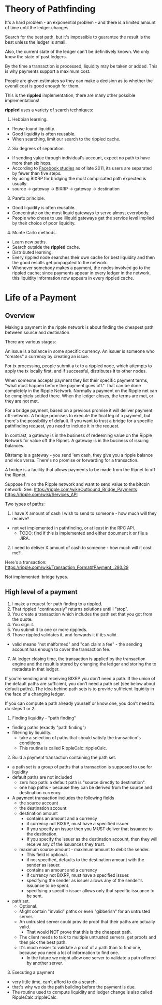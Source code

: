 Theory of Pathfinding
=====================

It's a hard problem - an exponential problem - and there is a limited amount of time until the ledger changes.

Search for the best path, but it's impossible to guarantee the result is the best unless the ledger is small.

Also, the current state of the ledger can't be definitively known. We only know the state of past ledgers.

By the time a transaction is processed, liquidity may be taken or added. This is why payments support a maximum cost.

People are given estimates so they can make a decision as to whether the overall cost is good enough for them.

This is the **rippled** implementation; there are many other possible implementations!

**rippled** uses a variety of search techniques:

1. Hebbian learning.
 * Reuse found liquidity.
 * Good liquidity is often reusable.
 * When searching, limit our search to the rippled cache.
2. Six degrees of separation.
 * If sending value through individual's account, expect no path to have more than six hops.
 * According to [Facebook studies](https://www.facebook.com/notes/facebook-data-team/anatomy-of-facebook/10150388519243859) as of late 2011, its users are separated by fewer than five steps.
 * By using BIXRP for bridging the most complicated path expected is usually:
 * source -> gateway -> BIXRP -> gateway -> destination
3. Pareto principle.
 * Good liquidity is often reusable.
 * Concentrate on the most liquid gateways to serve almost everybody.
 * People who chose to use illiquid gateways get the service level implied by their choice of poor liquidity.
4. Monte Carlo methods.
 * Learn new paths.
 * Search outside the **rippled** cache.
 * Distributed learning.
 * Every rippled node searches their own cache for best liquidity and then the good results get propagated to the network.
 * Whenever somebody makes a payment, the nodes involved go to the rippled cache; since payments appear in every ledger in the network, this liquidity information now appears in every rippled cache.


Life of a Payment
======================

Overview
----------

Making a payment in the ripple network is about finding the cheapest path between source and destination.

There are various stages:

An issue is a balance in some specific currency.  An issuer is someone who "creates" a currency by creating an issue.

For tx processing, people submit a tx to a rippled node, which attempts to apply the tx locally first, and if succeesful, distributes it to other nodes.

When someone accepts payment they list their specific payment terms, "what must happen before the payment goes off."  That can be done completely in the Ripple Network.  Normally a payment on the Ripple net can be completely settled there.  When the ledger closes, the terms are met, or they are not met.

For a bridge payment, based on a previous promise it will deliver payment off-network. A bridge promises to execute the final leg of a payment, but there's the possibility of default. If you want to trust a bridge for a specific pathfinding request, you need to include it in the request.

In contrast, a gateway is in the business of redeeming value on the Ripple Network for value off the Ripnet.  A gateway is in the business of issuing balances.

Bitstamp is a gateway - you send 'em cash, they give you a ripple balance and vice versa.  There's no promise or forwarding for a transaction.

A bridge is a facility that allows payments to be made from the Ripnet to off the Ripnet.

Suppose I'm on the Ripple network and want to send value to the bitcoin network.  See:  https://ripple.com/wiki/Outbound_Bridge_Payments
https://ripple.com/wiki/Services_API


Two types of paths:
1. I have X amount of cash I wish to send to someone - how much will they receive?
 * not yet implemented in pathfinding, or at least in the RPC API.
   * TODO: find if this is implemented and either document it or file a JIRA.
2. I need to deliver X amount of cash to someone - how much will it cost me?

Here's a transaction:
https://ripple.com/wiki/Transaction_Format#Payment_.280.29

Not implemented: bridge types.



High level of a payment
-----------------------

1. I make a request for path finding to a rippled.
2. That rippled "continuously" returns solutions until I "stop".
3. You create a transaction which includes the path set that you got from the quote.
4. You sign it.
5. You submit it to one or more rippleds.
6. Those rippled validates it, and forwards it if it;s valid.
 * valid means "not malformed" and "can claim a fee" - the sending account has enough to cover the transaction fee.
7. At ledger closing time, the transaction is applied by the transaction engine and the result is stored by changing the ledger and storing the tx metadata in that ledger.

If you're sending and receiving BIXRP you don't need a path.
If the union of the default paths are sufficient, you don't need a path set (see below about default paths).
The idea behind path sets is to provide sufficient liquidity in the face of a changing ledger.

If you can compute a path already yourself or know one, you don't need to do steps 1 or 2.


1. Finding liquidity - "path finding"
  * finding paths (exactly "path finding")
  * filtering by liquidity.
    * take a selection of paths that should satisfy the transaction's conditions.
    * This routine is called RippleCalc::rippleCalc.

2. Build a payment transaction containing the path set.
  * a path set is a group of paths that a transaction is supposed to use for liquidity
  * default paths are not included
    * zero hop path: a default path is "source directly to destination".
    * one hop paths - because they can be derived from the source and destination currency.
  * A payment transaction includes the following fields
    * the source account
    * the destination account
    * destination amount
      * contains an amount and a currency
      * if currency not BIXRP, must have a specified issuer.
      * If you specify an issuer then you MUST deliver that issuance to the destination.
      * If you specify the issuer as the destination account, then they will receive any of the issuances they trust.
    * maximum source amount - maximum amount to debit the sender.
      * This field is optional.
      * if not specified, defaults to the destination amount with the sender as issuer.
      * contains an amount and a currency
      * if currency not BIXRP, must have a specified issuer.
      * specifying the sender as issuer allows any of the sender's issuance to be spent.
      * specifying a specific issuer allows only that specific issuance to be sent.
  * path set.
    * Optional.
    * Might contain "invalid" paths or even "gibberish" for an untrusted server.
    * An untrusted server could provide proof that their paths are actually valid.
      * That would NOT prove that this is the cheapest path.
    * The client needs to talk to multiple untrusted servers, get proofs and then pick the best path.
    * It's much easier to validate a proof of a path than to find one, because you need a lot of information to find one.
       * In the future we might allow one server to validate a path offered by another server.

3. Executing a payment
 * very little time, can't afford to do a search.
 * that's why we do the path building before the payment is due.
 * The routine used to compute liquidity and ledger change is also called RippleCalc::rippleCalc.
